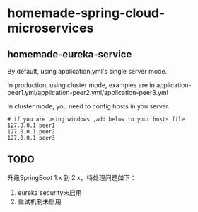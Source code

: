 # homemade-spring-cloud-microservices
## homemade-eureka-service
By default, using application.yml's single server mode.

In production, using cluster mode, examples are in application-peer1.yml/application-peer2.yml/application-peer3.yml

In cluster mode, you need to config hosts in you server.
```text
# if you are using windows ,add below to your hosts file
127.0.0.1 peer1
127.0.0.1 peer2
127.0.0.1 peer3
```

## TODO
升级SpringBoot 1.x 到 2.x，待处理问题如下：
1. eureka security未启用
2. 重试机制未启用
